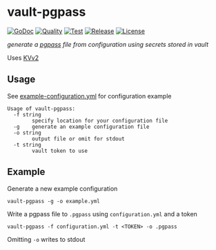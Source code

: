 # vault-pgpass

[![GoDoc](https://godoc.org/github.com/frederikhs/vault-pgpass?status.svg)](https://godoc.org/github.com/frederikhs/vault-pgpass)
[![Quality](https://goreportcard.com/badge/github.com/frederikhs/vault-pgpass)](https://goreportcard.com/report/github.com/frederikhs/vault-pgpass)
[![Test](https://github.com/frederikhs/vault-pgpass/actions/workflows/test.yml/badge.svg?branch=main)](https://github.com/frederikhs/vault-pgpass/actions/workflows/test.yml)
[![Release](https://img.shields.io/github/v/release/frederikhs/vault-pgpass.svg)](https://github.com/frederikhs/vault-pgpass/releases/latest)
[![License](https://img.shields.io/github/license/frederikhs/vault-pgpass)](LICENSE)

*generate a [pgpass](https://www.postgresql.org/docs/current/libpq-pgpass.html) file from configuration using secrets stored in vault*

Uses [KVv2](https://developer.hashicorp.com/vault/docs/secrets/kv#kv-version-2)

## Usage

See [example-configuration.yml](./example-configuration.yml) for configuration example

```text
Usage of vault-pgpass:
  -f string
    	specify location for your configuration file
  -g	generate an example configuration file
  -o string
    	output file or omit for stdout
  -t string
    	vault token to use
```

## Example
Generate a new example configuration

```shell
vault-pgpass -g -o example.yml
```

Write a pgpass file to `.pgpass` using `configuration.yml` and a token

```shell
vault-pgpass -f configuration.yml -t <TOKEN> -o .pgpass
```

Omitting `-o` writes to stdout
